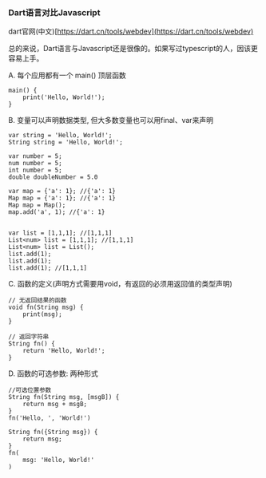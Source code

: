 ### Dart语言对比Javascript

dart官网\(中文\)[https://dart.cn/tools/webdev](https://dart.cn/tools/webdev)

总的来说，Dart语言与Javascript还是很像的。如果写过typescript的人，因该更容易上手。

A. 每个应用都有一个 main\(\) 顶层函数

```
main() {
    print('Hello, World!');
}
```

B. 变量可以声明数据类型, 但大多数变量也可以用final、var来声明

```
var string = 'Hello, World!';
String string = 'Hello, World!';

var number = 5;
num number = 5;
int number = 5;
double doubleNumber = 5.0

var map = {'a': 1}; //{'a': 1}
Map map = {'a': 1}; //{'a': 1}
Map map = Map(); 
map.add('a', 1); //{'a': 1}


var list = [1,1,1]; //[1,1,1]
List<num> list = [1,1,1]; //[1,1,1]
List<num> list = List();
list.add(1);
list.add(1);
list.add(1); //[1,1,1]
```

C. 函数的定义\(声明方式需要用void，有返回的必须用返回值的类型声明\)

```
// 无返回结果的函数
void fn(String msg) {
    print(msg);
}

// 返回字符串
String fn() {
    return 'Hello, World!';
}
```

D. 函数的可选参数: 两种形式

```
//可选位置参数
String fn(String msg, [msgB]) {
    return msg + msgB;
}
fn('Hello, ', 'World!') 

String fn({String msg}) {
    return msg;
}
fn(
    msg: 'Hello, World!'
)
```



